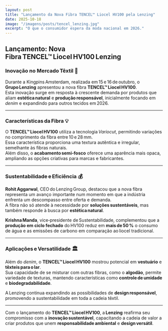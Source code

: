 ```yaml
---
layout: post
title: "Lançamento da Nova Fibra TENCEL™ Liocel HV100 pela Lenzing"
date: 2025-10-18
image: "/imagens/posts/tencel_lenzing.jpg"
excerpt: "O que o consumidor espera da moda nacional em 2026."
---
```


## Lançamento: Nova Fibra TENCEL™ Liocel HV100 Lenzing

### Inovação no Mercado Têxtil 🌱

Durante a Kingpins Amsterdam, realizada em 15 e 16 de outubro, o **Grupo Lenzing** apresentou a nova fibra **TENCEL™ Liocel HV100**.  
Esta inovação surge em resposta à crescente demanda por produtos que aliam **estética natural** e **produção responsável**, inicialmente focando em *denim* e expandindo para outros tecidos em 2026.

---

### Características da Fibra 💡

O **TENCEL™ Liocel HV100** utiliza a tecnologia *Variocut*, permitindo variações no comprimento da fibra entre 10 e 28 mm.  
Essa característica proporciona uma textura autêntica e irregular, semelhante às fibras naturais.  
Além disso, o **acabamento semi‑fosco** oferece uma aparência mais opaca, ampliando as opções criativas para marcas e fabricantes.

---

### Sustentabilidade e Eficiência 💰

**Rohit Aggarwal**, CEO do Lenzing Group, destacou que a nova fibra representa um avanço importante num momento em que a indústria enfrenta um descompasso entre oferta e demanda.  
A fibra não só atende à necessidade por **soluções sustentáveis**, mas também responde à busca por **estética natural**.  

**Krishna Manda**, vice‑presidente de Sustentabilidade, complementou que a **produção em ciclo fechado** do HV100 reduz em **mais de 50 %** o consumo de água e as emissões de carbono em comparação ao liocel tradicional.

---

### Aplicações e Versatilidade 🏛️

Além do *denim*, o **TENCEL™ Liocel HV100** mostrou potencial em **vestuário** e **têxteis para o lar**.  
Sua capacidade de se misturar com outras fibras, como o **algodão**, permite variedade de texturas, mantendo características como **controle de umidade** e **biodegradabilidade**.  

A Lenzing continua expandindo as possibilidades de **design responsável**, promovendo a sustentabilidade em toda a cadeia têxtil.

---


Com o lançamento do **TENCEL™ Liocel HV100**, a **Lenzing** reafirma seu compromisso com a **inovação sustentável**, capacitando a cadeia de valor a criar produtos que unem **responsabilidade ambiental** e **design versátil**.
